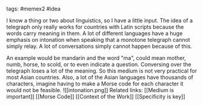 tags: #memex2 #idea 

I know a thing or two about linguistics, so I have a little input. The idea of a telegraph only really works for countries with Latin scripts because the words carry meaning in them. A lot of different languages have a huge emphasis on intonation when speaking that a monotone telegraph cannot simply relay. A lot of conversations simply cannot happen because of this.

An example would be mandarin and the word "ma", could mean mother, numb, horse, to scold, or to even indicate a question. Conversing over the telegraph loses a lot of the meaning. So this medium is not very practical for most Asian countries.
Also, a lot of the Asian languages have thousands of characters, imagine having to make a Morse code for each character it would not be feasible.
![[intonation.png]]
Related links:
[[Medium is important]] [[Morse Code]] [[Context of the Work]] [[Specificity is key]] 